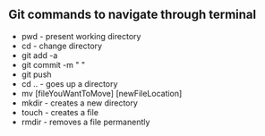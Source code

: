 ## Git commands to navigate through terminal

* pwd - present working directory
* cd - change directory
* git add -a
* git commit -m " "
* git push
* cd .. - goes up a directory
* mv [fileYouWantToMove] [newFileLocation]
* mkdir - creates a new directory
* touch - creates a file
* rmdir - removes a file permanently